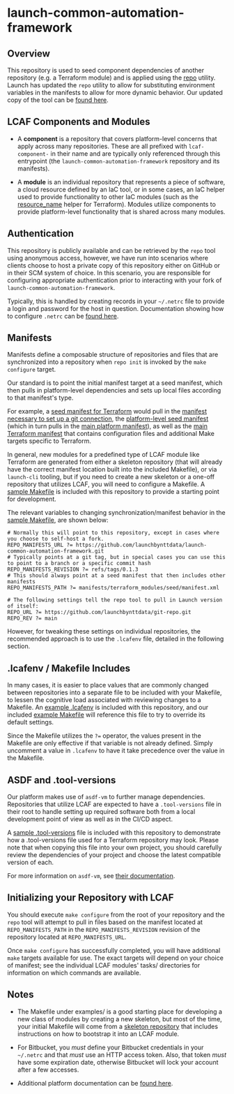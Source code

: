 # launch-common-automation-framework

## Overview

This repository is used to seed component dependencies of another repository (e.g. a Terraform module) and is applied using the [repo](https://gerrit.googlesource.com/git-repo/) utility.  Launch has updated the `repo` utility to allow for substituting environment variables in the manifests to allow for more dynamic behavior. Our updated copy of the tool can be [found here](https://github.com/launchbynttdata/git-repo).

## LCAF Components and Modules

- A **component** is a repository that covers platform-level concerns that apply across many repositories. These are all prefixed with `lcaf-component-` in their name and are typically only referenced through this entrypoint (the `launch-common-automation-framework` repository and its manifests).

- A **module** is an individual repository that represents a piece of software, a cloud resource defined by an IaC tool, or in some cases, an IaC helper used to provide functionality to other IaC modules (such as the [resource_name](https://github.com/launchbynttdata/tf-module-resource_name) helper for Terraform). Modules utilize components to provide platform-level functionality that is shared across many modules.

## Authentication

This repository is publicly available and can be retrieved by the `repo` tool using anonymous access, however, we have run into scenarios where clients choose to host a private copy of this repository either on GitHub or in their SCM system of choice. In this scenario, you are responsible for configuring appropriate authentication prior to interacting with your fork of `launch-common-automation-framework`. 

Typically, this is handled by creating records in your `~/.netrc` file to provide a login and password for the host in question. Documentation showing how to configure `.netrc` can be [found here](https://everything.curl.dev/usingcurl/netrc).

## Manifests

Manifests define a composable structure of repositories and files that are synchronized into a repository when `repo init` is invoked by the `make configure` target. 

Our standard is to point the initial manifest target at a seed manifest, which then pulls in platform-level dependencies and sets up local files according to that manifest's type. 

For example, a [seed manifest for Terraform](manifests/terraform_modules/seed/manifest.xml) would pull in the [manifest necessary to set up a git connection](manifests/git-connection/manifest.xml), the [platform-level seed manifest](manifests/platform/seed/manifest.xml) (which in turn pulls in the [main platform manifest](manifests/platform/manifest/manifest.xml)), as well as the [main Terraform manifest](manifests/terraform_modules/manifest/manifest.xml) that contains configuration files and additional Make targets specific to Terraform.

In general, new modules for a predefined type of LCAF module like Terraform are generated from either a skeleton repository (that will already have the correct manifest location built into the included Makefile), or via `launch-cli` tooling, but if you need to create a new skeleton or a one-off repository that utilizes LCAF, you will need to configure a Makefile. A [sample Makefile](examples/Makefile) is included with this repository to provide a starting point for development. 

The relevant variables to changing synchronization/manifest behavior in the [sample Makefile](examples/Makefile), are shown below:

```
# Normally this will point to this repository, except in cases where you choose to self-host a fork.
REPO_MANIFESTS_URL ?= https://github.com/launchbynttdata/launch-common-automation-framework.git
# Typically points at a git tag, but in special cases you can use this to point to a branch or a specific commit hash
REPO_MANIFESTS_REVISION ?= refs/tags/0.1.3
# This should always point at a seed manifest that then includes other manifests
REPO_MANIFESTS_PATH ?= manifests/terraform_modules/seed/manifest.xml

# The following settings tell the repo tool to pull in Launch version of itself:
REPO_URL ?= https://github.com/launchbynttdata/git-repo.git
REPO_REV ?= main
```

However, for tweaking these settings on individual repositories, the recommended approach is to use the `.lcafenv` file, detailed in the following section.

## .lcafenv / Makefile Includes

In many cases, it is easier to place values that are commonly changed between repositories into a separate file to be included with your Makefile, to lessen the cognitive load associated with reviewing changes to a Makefile. An [example .lcafenv](examples/.lcafenv) is included with this repository, and our included [example Makefile](examples/Makefile) will reference this file to try to override its default settings.

Since the Makefile utilizes the `?=` operator, the values present in the Makefile are only effective if that variable is not already defined. Simply uncomment a value in `.lcafenv` to have it take precedence over the value in the Makefile.

## ASDF and .tool-versions

Our platform makes use of `asdf-vm` to further manage dependencies. Repositories that utilize LCAF are expected to have a `.tool-versions` file in their root to handle setting up required software both from a local development point of view as well as in the CI/CD aspect.

A [sample .tool-versions](examples/.tool-versions) file is included with this repository to demonstrate how a .tool-versions file used for a Terraform repository may look. Please note that when copying this file into your own project, you should carefully review the dependencies of your project and choose the latest compatible version of each.

For more information on `asdf-vm`, see [their documentation](https://asdf-vm.com/guide/introduction.html).

## Initializing your Repository with LCAF

You should execute `make configure` from the root of your repository and the `repo` tool will attempt to pull in files based on the manifest located at  `REPO_MANIFESTS_PATH` in the `REPO_MANIFESTS_REVISION` revision of the repository located at `REPO_MANIFESTS_URL`.

Once `make configure` has successfully completed, you will have additional `make` targets available for use. The exact targets will depend on your choice of manifest; see the individual LCAF modules' tasks/ directories for information on which commands are available.

## Notes

* The Makefile under examples/ is a good starting place for developing a new class of modules by creating a new skeleton, but most of the time, your initial Makefile will come from a [skeleton repository](https://github.com/launchbynttdata/tf-module-skeleton) that includes instructions on how to bootstrap it into an LCAF module.

* For Bitbucket, you *must* define your Bitbucket credentials in your `~/.netrc` and that *must* use an HTTP access token.  Also, that token *must* have some expiration date, otherwise Bitbucket will lock your account after a few accesses.

* Additional platform documentation can be [found here](https://github.com/launchbynttdata/common-platform-documentation).
